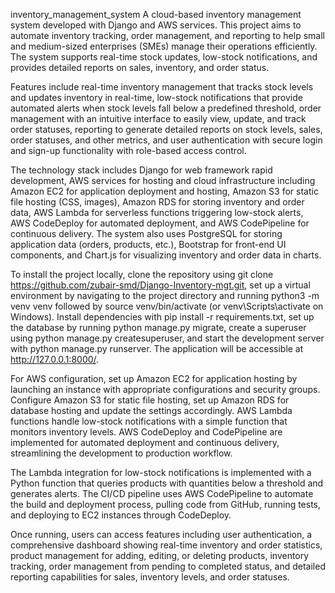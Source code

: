 inventory_management_system
A cloud-based inventory management system developed with Django and AWS services. This project aims to automate inventory tracking, order management, and reporting to help small and medium-sized enterprises (SMEs) manage their operations efficiently. The system supports real-time stock updates, low-stock notifications, and provides detailed reports on sales, inventory, and order status.

Features include real-time inventory management that tracks stock levels and updates inventory in real-time, low-stock notifications that provide automated alerts when stock levels fall below a predefined threshold, order management with an intuitive interface to easily view, update, and track order statuses, reporting to generate detailed reports on stock levels, sales, order statuses, and other metrics, and user authentication with secure login and sign-up functionality with role-based access control.

The technology stack includes Django for web framework rapid development, AWS services for hosting and cloud infrastructure including Amazon EC2 for application deployment and hosting, Amazon S3 for static file hosting (CSS, images), Amazon RDS for storing inventory and order data, AWS Lambda for serverless functions triggering low-stock alerts, AWS CodeDeploy for automated deployment, and AWS CodePipeline for continuous delivery. The system also uses PostgreSQL for storing application data (orders, products, etc.), Bootstrap for front-end UI components, and Chart.js for visualizing inventory and order data in charts.

To install the project locally, clone the repository using git clone https://github.com/zubair-smd/Django-Inventory-mgt.git, set up a virtual environment by navigating to the project directory and running python3 -m venv venv followed by source venv/bin/activate (or venv\Scripts\activate on Windows). Install dependencies with pip install -r requirements.txt, set up the database by running python manage.py migrate, create a superuser using python manage.py createsuperuser, and start the development server with python manage.py runserver. The application will be accessible at http://127.0.0.1:8000/.

For AWS configuration, set up Amazon EC2 for application hosting by launching an instance with appropriate configurations and security groups. Configure Amazon S3 for static file hosting, set up Amazon RDS for database hosting and update the settings accordingly. AWS Lambda functions handle low-stock notifications with a simple function that monitors inventory levels. AWS CodeDeploy and CodePipeline are implemented for automated deployment and continuous delivery, streamlining the development to production workflow.

The Lambda integration for low-stock notifications is implemented with a Python function that queries products with quantities below a threshold and generates alerts. The CI/CD pipeline uses AWS CodePipeline to automate the build and deployment process, pulling code from GitHub, running tests, and deploying to EC2 instances through CodeDeploy.

Once running, users can access features including user authentication, a comprehensive dashboard showing real-time inventory and order statistics, product management for adding, editing, or deleting products, inventory tracking, order management from pending to completed status, and detailed reporting capabilities for sales, inventory levels, and order statuses.
